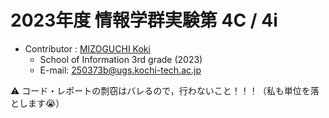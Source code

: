# 2023年度 情報学群実験第 4C / 4i
- Contributor : [MIZOGUCHI Koki](https://github.com/MIZOGUCHIKoki)
  - School of Information 3rd grade (2023)
  - E-mail: [250373b@ugs.kochi-tech.ac.jp](mailto:250373b@ugs.kochi-tech.ac.jp)
  
⚠️  コード・レポートの剽窃はバレるので，行わないこと！！！（私も単位を落とします😭）

